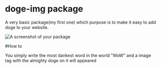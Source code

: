 # doge-img package

A very basic package(my first one) which purpose is to make it easy to add doge to your website.

![A screenshot of your package](https://raw.githubusercontent.com/DemSquirrel/Doge-Img/master/res/pic.PNG)


#How to

You simply write the most dankest word in the world "WoW" and a image tag with the almighty doge on it will appeared
